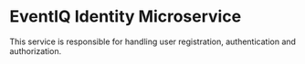 # EventIQ Identity Microservice

This service is responsible for handling user registration, authentication and authorization.